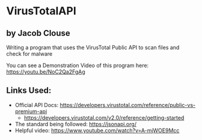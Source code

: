 # VirusTotalAPI
## by Jacob Clouse
Writing a program that uses the VirusTotal Public API to scan files and check for malware

You can see a Demonstration Video of this program here: https://youtu.be/NoC2Qa2FgAg

## Links Used:
- Official API Docs: https://developers.virustotal.com/reference/public-vs-premium-api
    - https://developers.virustotal.com/v2.0/reference/getting-started
- The standard being followed: https://jsonapi.org/ 
- Helpful video: https://www.youtube.com/watch?v=A-mjWOE9Mcc
